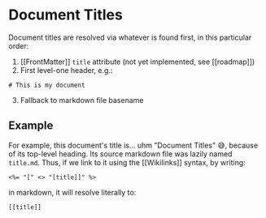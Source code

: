 # Document Titles

Document titles are resolved via whatever is found first, in this particular order:

1. [[FrontMatter]] `title` attribute (not yet implemented, see [[roadmap]])
2. First level-one header, e.g.:
  ```
  # This is my document
  ```
3. Fallback to markdown file basename

## Example

For example, this document's title is... uhm "Document Titles" :sweat_smile:, because of its
top-level heading. Its source markdown file was lazily named `title.md`. Thus, if we link to it using the [[Wikilinks]] syntax, by
writing:

```
<%= "[" <> "[title]]" %>
```


in markdown, it will resolve literally to: 

```
[[title]]
```
